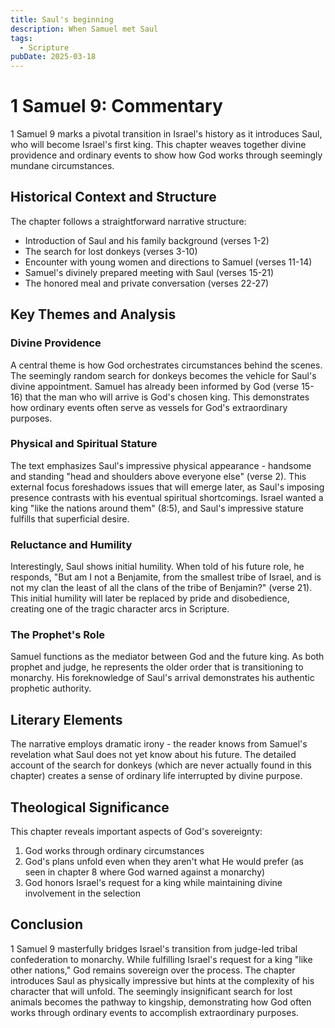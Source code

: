 ```yaml
---
title: Saul's beginning
description: When Samuel met Saul
tags:
  - Scripture
pubDate: 2025-03-18
---
```


# 1 Samuel 9: Commentary

1 Samuel 9 marks a pivotal transition in Israel's history as it introduces Saul, who will become Israel's first king. This chapter weaves together divine providence and ordinary events to show how God works through seemingly mundane circumstances.

## Historical Context and Structure

The chapter follows a straightforward narrative structure:

- Introduction of Saul and his family background (verses 1-2)
- The search for lost donkeys (verses 3-10)
- Encounter with young women and directions to Samuel (verses 11-14)
- Samuel's divinely prepared meeting with Saul (verses 15-21)
- The honored meal and private conversation (verses 22-27)

## Key Themes and Analysis

### Divine Providence

A central theme is how God orchestrates circumstances behind the scenes. The seemingly random search for donkeys becomes the vehicle for Saul's divine appointment. Samuel has already been informed by God (verse 15-16) that the man who will arrive is God's chosen king. This demonstrates how ordinary events often serve as vessels for God's extraordinary purposes.

### Physical and Spiritual Stature

The text emphasizes Saul's impressive physical appearance - handsome and standing "head and shoulders above everyone else" (verse 2). This external focus foreshadows issues that will emerge later, as Saul's imposing presence contrasts with his eventual spiritual shortcomings. Israel wanted a king "like the nations around them" (8:5), and Saul's impressive stature fulfills that superficial desire.

### Reluctance and Humility

Interestingly, Saul shows initial humility. When told of his future role, he responds, "But am I not a Benjamite, from the smallest tribe of Israel, and is not my clan the least of all the clans of the tribe of Benjamin?" (verse 21). This initial humility will later be replaced by pride and disobedience, creating one of the tragic character arcs in Scripture.

### The Prophet's Role

Samuel functions as the mediator between God and the future king. As both prophet and judge, he represents the older order that is transitioning to monarchy. His foreknowledge of Saul's arrival demonstrates his authentic prophetic authority.

## Literary Elements

The narrative employs dramatic irony - the reader knows from Samuel's revelation what Saul does not yet know about his future. The detailed account of the search for donkeys (which are never actually found in this chapter) creates a sense of ordinary life interrupted by divine purpose.

## Theological Significance

This chapter reveals important aspects of God's sovereignty:

1. God works through ordinary circumstances
2. God's plans unfold even when they aren't what He would prefer (as seen in chapter 8 where God warned against a monarchy)
3. God honors Israel's request for a king while maintaining divine involvement in the selection

## Conclusion

1 Samuel 9 masterfully bridges Israel's transition from judge-led tribal confederation to monarchy. While fulfilling Israel's request for a king "like other nations," God remains sovereign over the process. The chapter introduces Saul as physically impressive but hints at the complexity of his character that will unfold. The seemingly insignificant search for lost animals becomes the pathway to kingship, demonstrating how God often works through ordinary events to accomplish extraordinary purposes.